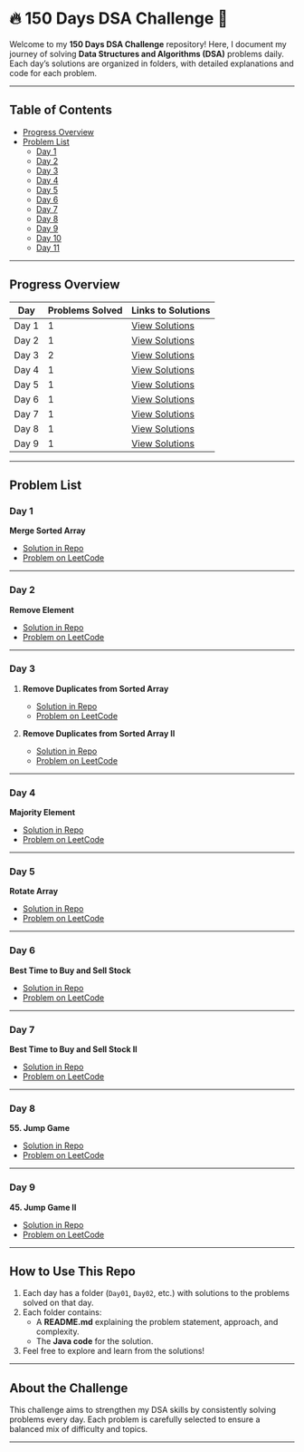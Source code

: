 # **🔥 150 Days DSA Challenge 🚀**

Welcome to my **150 Days DSA Challenge** repository! Here, I document my journey of solving **Data Structures and Algorithms (DSA)** problems daily. Each day’s solutions are organized in folders, with detailed explanations and code for each problem.

---

## **Table of Contents**
- [Progress Overview](#progress-overview)
- [Problem List](#problem-list)
   - [Day 1](#day-1)
   - [Day 2](#day-2)
   - [Day 3](#day-3)
   - [Day 4](#day-4)
   - [Day 5](#day-5)
   - [Day 6](#day-6)
   - [Day 7](#day-7)
   - [Day 8](#day-8)
   - [Day 9](#day-9)
   - [Day 10](#day-10)
   - [Day 11](#day-11)

---

## **Progress Overview**
| Day        | Problems Solved | Links to Solutions |  
|------------|-----------------|--------------------|  
| Day 1      | 1               | [View Solutions](#day-1) |  
| Day 2      | 1               | [View Solutions](#day-2) |  
| Day 3      | 2               | [View Solutions](#day-3) |  
| Day 4      | 1               | [View Solutions](#day-4) |  
| Day 5      | 1               | [View Solutions](#day-5) |  
| Day 6      | 1               | [View Solutions](#day-6) |  
| Day 7      | 1               | [View Solutions](#day-7) |  
| Day 8      | 1               | [View Solutions](#day-8) |  
| Day 9      | 1               | [View Solutions](#day-9) |  

---

## **Problem List**

### **Day 1**
**Merge Sorted Array**
   - [Solution in Repo](./src/Day01/)
   - [Problem on LeetCode](https://leetcode.com/problems/merge-sorted-array/solutions/6314929/the-most-optimal-in-place-solution-to-me-cg9o/)
---

### **Day 2**

**Remove Element**
   - [Solution in Repo](./src/Day02)
   - [Problem on LeetCode]([https://leetcode.com/problems/remove-element/](https://leetcode.com/problems/remove-element/solutions/6320041/efficient-in-place-solution-to-remove-el-rxii/))

---

### **Day 3**
1. **Remove Duplicates from Sorted Array**
   - [Solution in Repo](./src/Day03/)
   - [Problem on LeetCode]([https://leetcode.com/problems/remove-duplicates-from-sorted-array/](https://leetcode.com/problems/remove-duplicates-from-sorted-array-ii/solutions/6324394/removing-duplicates-allowing-up-to-two-o-atm1/))

2. **Remove Duplicates from Sorted Array II**
   - [Solution in Repo](./src/Day03/)
   - [Problem on LeetCode]([https://leetcode.com/problems/remove-duplicates-from-sorted-array-ii/](https://leetcode.com/problems/remove-duplicates-from-sorted-array/solutions/6324416/removing-duplicates-from-sorted-array-mi-4yf2/))


---

### **Day 4**
**Majority Element**
   - [Solution in Repo](./src/Day04/)
   - [Problem on LeetCode](https://leetcode.com/problems/majority-element/solutions/6328675/efficient-solution-for-finding-the-major-6ko7)


---

### **Day 5**
**Rotate Array**
   - [Solution in Repo](./src/Day05/)
   - [Problem on LeetCode](https://leetcode.com/problems/rotate-array/solutions/6330614/rotate-array-efficiently-in-o-n-on-optim-49f1)


---

### **Day 6**

**Best Time to Buy and Sell Stock**
   - [Solution in Repo](./src/Day04/)
   - [Problem on LeetCode](h[ttps://leetcode.com/problems/best-time-to-buy-and-sell-stock/](https://leetcode.com/problems/best-time-to-buy-and-sell-stock/solutions/6335225/maximize-stock-profit-in-on-optimal-solu-opda))



---

### **Day 7**
**Best Time to Buy and Sell Stock II**
   - [Solution in Repo](./src/Day07/)
   - [Problem on LeetCode](https://leetcode.com/problems/best-time-to-buy-and-sell-stock-ii/solutions/6339645/maximize-stock-profit-with-unlimited-tra-ysa0)

---
### **Day 8**
**55. Jump Game**
   - [Solution in Repo](./src/Day08/)
   - [Problem on LeetCode](https://leetcode.com/problems/jump-game/solutions/6344356/can-you-jump-to-the-last-index-in-o-n-optimal-solution)

---
### **Day 9**
**45. Jump Game II**
   - [Solution in Repo](./src/Day09/)
   - [Problem on LeetCode](https://leetcode.com/problems/jump-game-ii/solutions/6348163/jump-to-the-last-index-with-minimal-jumps-in-o-n-optimal-solution)

---

## **How to Use This Repo**
1. Each day has a folder (`Day01`, `Day02`, etc.) with solutions to the problems solved on that day.
2. Each folder contains:
   - A **README.md** explaining the problem statement, approach, and complexity.
   - The **Java code** for the solution.
3. Feel free to explore and learn from the solutions!

---

## **About the Challenge**
This challenge aims to strengthen my DSA skills by consistently solving problems every day. Each problem is carefully selected to ensure a balanced mix of difficulty and topics.

---
